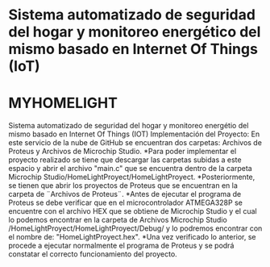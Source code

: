 # Sistema automatizado de seguridad del hogar y monitoreo energético del mismo basado en Internet Of Things (IoT)
# MYHOMELIGHT
Sistema automatizado de seguridad del hogar y monitoreo energétio del mismo basado en Internet Of Things (IOT)
Implementación del Proyecto:
En este servicio de la nube de GitHub se encuentran dos carpetas: Archivos de Proteus y Archivos de Microchip Studio.
*Para poder implementar el proyecto realizado se tiene que descargar las carpetas subidas a este espacio y abrir el archivo "main.c" que se encuentra dentro de la carpeta
Microchip Studio/HomeLightProyect/HomeLightProyect.
*Posteriormente, se tienen que abrir los proyectos de Proteus que se encuentran en la carpeta de ¨Archivos de Proteus¨.
*Antes de ejecutar el programa de Proteus se debe verificar que en el microcontrolador ATMEGA328P se encuentre con el archivo HEX que se obtiene de Microchip Studio y el
cual lo podemos encontrar en la carpeta de Archivos Microchip Studio /HomeLightProyect/HomeLightProyect/Debug/ y lo podremos encontrar con el nombre de: "HomeLightProyect.hex".
*Una vez verificado lo anterior, se procede a ejecutar normalmente el programa de Proteus y se podrá constatar el correcto funcionamiento del proyecto.
